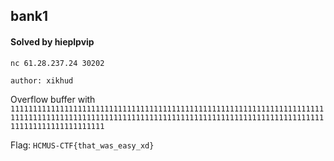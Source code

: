 ## bank1

#### Solved by hieplpvip

```
nc 61.28.237.24 30202

author: xikhud
```

Overflow buffer with `11111111111111111111111111111111111111111111111111111111111111111111111111111111111111111111111111111111111111111111111111111111111111111111111111111111111111111`

Flag: `HCMUS-CTF{that_was_easy_xd}`
